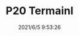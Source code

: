 ﻿---
layout: post 
title: P20 Termainl
tags: P20
categories: housing-terminal
overview: 
part_number: 0540-1
thumb_img: 
small_img: static/202106/540-20210605.jpg
date: 2021/6/5 9:53:26
---



